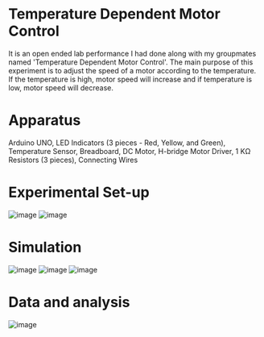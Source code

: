 # Temperature Dependent Motor Control
It is an open ended lab performance I had done along with my groupmates named 'Temperature Dependent Motor Control'. The main purpose of this experiment is to adjust the speed of a motor according to the temperature. If the temperature is high, motor speed will increase and if temperature is low, motor speed will decrease.
# Apparatus
Arduino UNO, LED Indicators (3 pieces - Red, Yellow, and Green), Temperature Sensor, Breadboard, DC Motor, H-bridge Motor Driver, 1 KΩ Resistors (3 pieces), Connecting Wires 
# Experimental Set-up
![image](https://github.com/Srabone/Microprocessor-Embedded-System/assets/95047190/01942437-f9a7-44cd-8855-b9d424de3a01)
![image](https://github.com/Srabone/Microprocessor-Embedded-System/assets/95047190/5ecce2aa-d4c8-4b13-925c-fce1d40aa479)
# Simulation
![image](https://github.com/Srabone/Microprocessor-Embedded-System/assets/95047190/846b2b22-fc88-4f39-b135-c43366d0bc25)
![image](https://github.com/Srabone/Microprocessor-Embedded-System/assets/95047190/329d4e53-449d-4e46-ac62-8d6e4a089a46)
![image](https://github.com/Srabone/Microprocessor-Embedded-System/assets/95047190/39472765-bec8-4b34-8a07-e556f891e184)
# Data and analysis
![image](https://github.com/Srabone/Microprocessor-Embedded-System/assets/95047190/f4ae1692-130a-4412-b629-fce1781369df)
